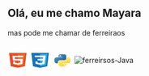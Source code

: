 ## Olá, eu me chamo Mayara
mas pode me chamar de ferreiraos


<div style="display: inline_block"><br>

  <img align="center" alt="ferreiraos-CSS" height="30" width="40" src="https://raw.githubusercontent.com/devicons/devicon/master/icons/html5/html5-original.svg">
  <img align="center" alt="ferreiraos-CSS" height="30" width="40" src="https://raw.githubusercontent.com/devicons/devicon/master/icons/css3/css3-original.svg">
  <img align="center" alt="ferreiraos-Python" height="30" width="40" src="https://raw.githubusercontent.com/devicons/devicon/master/icons/python/python-original.svg">
  <img align="center" alt="ferreirsos-Java" height="30" width="40" src="https://cdn.jsdelivr.net/gh/devicons/devicon/icons/java/java-original-wordmark.svg">
  
</div>
  
